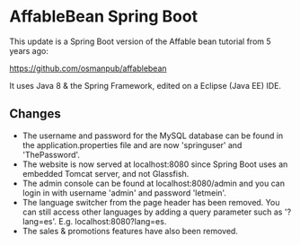 AffableBean Spring Boot
=======================

This update is a Spring Boot version of the Affable bean tutorial from 5 years ago:

https://github.com/osmanpub/affablebean

It uses Java 8 & the Spring Framework, edited on a Eclipse (Java EE) IDE.

Changes
-------

* The username and password for the MySQL database can be found in the application.properties file and are now 'springuser' and 'ThePassword'.
* The website is now served at localhost:8080 since Spring Boot uses an embedded Tomcat server, and not Glassfish. 
* The admin console can be found at localhost:8080/admin and you can login in with username 'admin' and password 'letmein'.
* The language switcher from the page header has been removed. You can still access other languages by adding a query parameter such as '?lang=es'.
  E.g. localhost:8080?lang=es.
* The sales & promotions features have also been removed.
